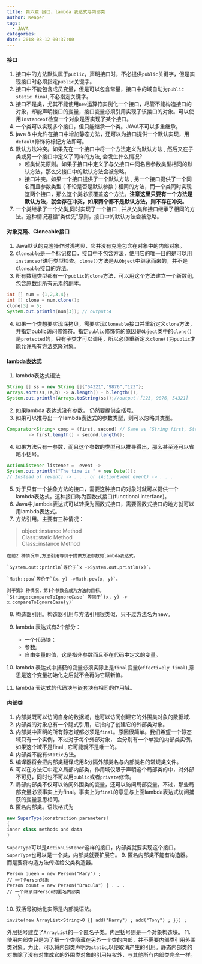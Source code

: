 ```yaml
---
title: 第六章 接口、lambda 表达式与内部类
author: Keaper
tags:
  - JAVA
categories:
date: 2018-08-12 00:37:00
---
```

#### 接口
1. 接口中的方法默认属于`public`，声明接口时，不必提供`public`关键字，但是实现接口时必须指定`public`关键字。
2. 接口中不能包含成员变量，但是可以包含常量，接口中的域自动为`public static final`,不必指定关键字。
3. 接口不是类，尤其不能使用`new`运算符实例化一个接口，尽管不能构造接口的对象，却能声明接口的变量，接口变量必须引用实现了该接口的对象。可以使用`instanceof`检查一个对象是否实现了某个接口。
4. 一个类可以实现多个接口，但只能继承一个类。JAVA不可以多重继承。
5. java 8 中允许在接口中增加静态方法，还可以为接口提供一个默认实现，用`default`修饰符标记方法即可。
6. 默认方法冲突。如果先在一个接口中将一个方法定义为默认方法 , 然后又在子类或另一个接口中定义了同样的方法, 会发生什么情况?
	- 超类优先原则。如果子接口中定义了与父接口中同名且参数类型相同的默认方法，那么父接口中的默认方法会被忽略。
    - 接口冲突。如果一个接口提供了一个默认方法 , 另一个接口提供了一个同名而且参数类型 ( 不论是否是默认参数 ) 相同的方法，而一个类同时实现这两个接口，那么这个类必须覆盖这个方法。**注意这里只要有一个方法是默认方法，就会存在冲突，如果两个都不是默认方法，则不存在冲突。**
7. 一个类继承了一个父类,同时实现了一个接口 , 并从父类和接口继承了相同的方法。这种情况遵循“类优先”原则，接口中的默认方法会被忽略。


#### 对象克隆、Cloneable接口
1. Java默认的克隆操作时浅拷贝，它并没有克隆包含在对象中的内部对象。
2. `Cloneable`是一个标记接口，接口中不包含方法，使用它的唯一目的是可以用`instanceof`进行类型检查。`clone()`方法是从`Object`中继承而来的，并不是`Cloneable`接口的方法。
3. 所有数组类型都有一个`public`的`clone`方法，可以用这个方法建立一个新数组,包含原数组所有元素的副本。
```java
int [] num = {1,2,3,4};
int [] clone = num.clone();
clone[3] = 5;
System.out.println(num[3]); // output:4
```
4. 如果一个类想要实现深拷贝，需要实现`Cloneable`接口并重新定义`clone`方法，并指定public访问修饰符。指定`public`修饰符的原因是`Object`类中的`clone()`是`protected`的，只有子类才可以调用，所以必须重新定义`clone()`为`public`才能允许所有方法克隆对象。

#### lambda表达式
1. lambda表达式语法
```java
String [] ss = new String []{"54321","9876","123"};
Arrays.sort(ss,(a,b) -> a.length() - b.length());
System.out.println(Arrays.toString(ss));//output：[123, 9876, 54321]
```
2. 如果lambda 表达式没有参数， 仍然要提供空括号。
3. 如果可以推导出一个lambda表达式的参数类型，则可以忽略其类型。
```java
Comparator<String> comp = (first, second) // Same as (String first, String second)
        -> first.length() - second.length();
```
4. 如果方法只有一参数，而且这个参数的类型可以推导得出，那么甚至还可以省略小括号。
```java
ActionListener listener =  event ->
System.out.println("The time is " + new Date());
// Instead of (event) -> . . . or (ActionEvent event) -> . . .
```
5. 对于只有一个抽象方法的接口，需要这种接口的对象时就可以提供一个lambda表达式。这种接口称为函数式接口(functional interface)。
6. Java中,lambda表达式可以转换为函数式接口，需要函数式接口的地方就可以用lambda表达式。
7. 方法引用。主要有三种情况：

> object::instance Method  
> Class::static Method  
> Class::instance Method  

    在前2 种情况中,方法引用等价于提供方法参数的lambda表达式。
    
    `System.out::println`等价于`x ->System.out.println(x)`。 
    
    `Math::pow`等价于`(x，y) ->Math.pow(x, y)`。
    
    对于第3 种情况，第1个参数会成为方法的目标。
    `String::compareToIgnoreCase` 等同于`(x, y) -> x.compareToIgnoreCase(y)`

8. 构造器引用。构造器引用与方法引用很类似，只不过方法名为new。
9. lambda 表达式有3个部分：
    - 一个代码块；
    - 参数;
    - 自由变量的值，这是指非参数而且不在代码中定义的变量。

10. lambda 表达式中捕获的变量必须实际上是`final`变量(`effectively final`),意思是这个变量初始化之后就不会再为它赋新值。
11. lambda 表达式的代码块与嵌套块有相同的作用域。


#### 内部类
1. 内部类既可以访问自身的数据域，也可以访问创建它的外围类对象的数据域.
2. 内部类的对象总有一个隐式引用，它指向了创建它的外部类对象。
3. 内部类中声明的所有静态域都必须是`final`。原因很简单。我们希望一个静态域只有一个实例，不过对于每个外部对象， 会分别有一个单独的内部类实例。如果这个域不是final , 它可能就不是唯一的。
4. 内部类不能有`static`方法。
5. 编译器将会把内部类翻译成用$分隔外部类名与内部类名的常规类文件。
6. 可以在方法汇中定义局部内部类，作用域仅限于声明这个局部类的中，对外部不可见，同时也不可以用`public`或者`private`修饰。
7. 局部内部类不仅可以访问外围类的变量，还可以访问局部变量。不过，那些局部变量必须事实上为final。事实上为`final`的意思与上面lambda表达式访问捕获的变量意思相同。
8. 匿名内部类。语法格式为
```java
new SuperType(construction parameters)
{
inner class methods and data
}
```
`SuperType`可以是`ActionListener`这样的接口，内部类就要实现这个接口。`SuperType`也可以是一个类，内部类就要扩展它。
9. 匿名内部类不能有构造器。而是要将构造方法传递给父类构造器。
```
Person queen = new Person("Mary") ;
// 一个Person对象
Person count = new Person("Dracula") { . . .
// 一个继承自Person的匿名内部类
    }
```
10. 双括号初始化实际是内部类语法。
```
invite(new ArrayList<String>0 {{ add("Harry") ; add("Tony") ; }}) ;
```
外层括号建立了`ArrayList`的一个匿名子类。内层括号则是一个对象构造块。
11. 使用内部类只是为了把一个类隐藏在另外一个类的内部，并不需要内部类引用外围类对象。为此，可以将内部类声明为`static`,以便取消产生的引用。静态内部类的对象除了没有对生成它的外围类对象的引用特权外，与其他所冇内部类完全一样。
